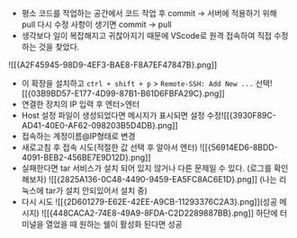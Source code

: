 - 평소 코드를 작업하는 공간에서 코드 작업 후 commit -> 서버에 적용하기 위해 pull 다시 수정 사항이 생기면 commit -> pull
- 생각보다 일이 복잡해지고 귀찮아지기 때문에 VScode로 원격 접속하여 직접 수정하는 것을 찾았다.

![[{A2F45945-98D9-4EF3-BAE8-F8A7EF47847B}.png]]
- 이 확장을 설치하고 `ctrl + shift + p` > `Remote-SSH: Add New ...` 선택![[{03B9BD57-E177-4D99-87B1-B61D6FBFA29C}.png]]
- 연결한 장치의 IP 입력 후 엔터>엔터
- Host 설정 파일이 생성되었다면 메시지가 표시되면 설정 수정![[{3930F89C-AD41-40E0-AF62-098203B5D4DB}.png]]
- 접속하는 계정이름@IP형태로 변경
- 새로고침 후 접속 시도(적절한 값 선택 후 알아서 엔터)
  ![[{56914ED6-8BDD-4091-BEB2-456BE7E9D12D}.png]]
- 실패한다면 tar 서비스가 설치 되어 있지 않거나 다른 문제일 수 있다.
  (로그를 확인해보자)
  ![[{2825A136-0C48-4490-9459-EA5FC8AC6E1D}.png]]
  (나는 리눅스에 tar가 설치 안되있어서 설치 중)
- 다시 시도
  ![[{2D601279-E62E-42EE-A9CB-11293376C2A3}.png]](성공 메시지)
  ![[{448CACA2-74E8-49A9-8FDA-C2D2289887BB}.png]]
  하단에 터미널을 열었을 때 원하는 쉘이 활성화 된다면 성공